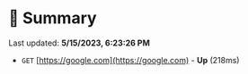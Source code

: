 # 📖 Summary
Last updated: **5/15/2023, 6:23:26 PM**

- `GET` [https://google.com](https://google.com) - **Up** (218ms)
